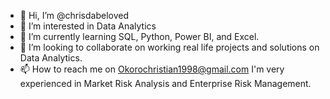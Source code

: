 - 👋 Hi, I’m @chrisdabeloved
- 👀 I’m interested in Data Analytics
- 🌱 I’m currently learning SQL, Python, Power BI, and Excel.
- 💞️ I’m looking to collaborate on working real life projects and solutions on Data Analytics.
- 📫 How to reach me on Okorochristian1998@gmail.com
 I'm very experienced in Market Risk Analysis and Enterprise Risk Management.
<!---
chrisdabeloved/chrisdabeloved is a ✨ special ✨ repository because its `README.md` (this file) appears on your GitHub profile.
You can click the Preview link to take a look at your changes.
--->
